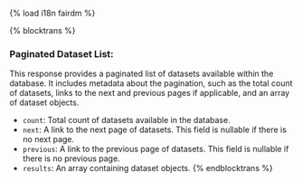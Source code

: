 {% load i18n fairdm %}

{% blocktrans %}
### Paginated Dataset List:
This response provides a paginated list of datasets available within the database. It includes metadata about the pagination, such as the total count of datasets, links to the next and previous pages if applicable, and an array of dataset objects.

- `count`: Total count of datasets available in the database.
- `next`: A link to the next page of datasets. This field is nullable if there is no next page.
- `previous`: A link to the previous page of datasets. This field is nullable if there is no previous page.
- `results`: An array containing dataset objects.
{% endblocktrans %}
